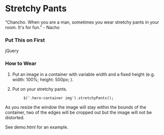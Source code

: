 #  Stretchy Pants
“Chancho. When you are a man, sometimes you wear stretchy pants in your room. It's for fun.” - Nacho

### Put This on First

jQuery

### How to Wear

1. Put an image in a container with variable width and a fixed height (e.g. width: 100%; height: 500px; ).
2. Put on your stretchy pants.

			$('.hero-container img').stretchyPants();

As you resize the window the image will stay within the bounds of the container, two of the edges will be cropped out but the image will not be distorted.

See demo.html for an example.